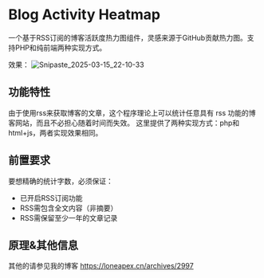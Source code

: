 # Blog Activity Heatmap 


一个基于RSS订阅的博客活跃度热力图组件，灵感来源于GitHub贡献热力图。支持PHP和纯前端两种实现方式。

效果：
![Snipaste_2025-03-15_22-10-33](https://github.com/user-attachments/assets/a5adc04f-76c6-4188-8ca1-b6f952a8cddc)


## 功能特性
由于使用rss来获取博客的文章，这个程序理论上可以统计任意具有 rss 功能的博客网站，而且不必担心随着时间而失效。
这里提供了两种实现方式：php和html+js，两者实现效果相同。

## 前置要求
要想精确的统计字数，必须保证：
- 已开启RSS订阅功能
- RSS需包含全文内容（非摘要）
- RSS需保留至少一年的文章记录

## 原理&其他信息
其他的请参见我的博客 https://loneapex.cn/archives/2997
